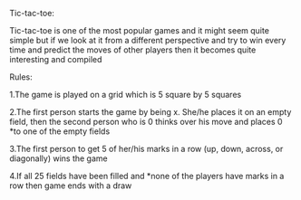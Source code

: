 Tic-tac-toe:

Tic-tac-toe is one of the most popular games and it might seem quite simple but if we look
at it from a different perspective and try to win every time and predict the moves of other players then it becomes quite interesting and compiled


Rules:

1.The game is played on a grid which is 5 square by 5 squares

2.The first person starts the game by being x. She/he places it on an 
empty field, then the second person who is 0 thinks over his move and places 0 *to one of the empty fields

3.The first person to get 5 of her/his marks in a row (up, down, across, or diagonally) wins the game

4.If all 25 fields have been filled and *none of the players have marks in a row then game ends with a draw
